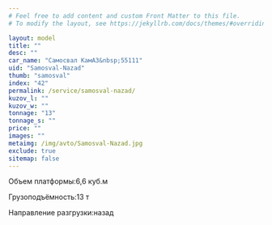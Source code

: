 ```yaml
---
# Feel free to add content and custom Front Matter to this file.
# To modify the layout, see https://jekyllrb.com/docs/themes/#overriding-theme-defaults

layout: model
title: ""
desc: ""
car_name: "Самосвал КамАЗ&nbsp;55111"
uid: "Samosval-Nazad"
thumb: "samosval"
index: "42"
permalink: /service/samosval-nazad/
kuzov_l: ""
kuzov_w: ""
tonnage: "13"
tonnage_s: ""
price: ""
images: ""
metaimg: /img/avto/Samosval-Nazad.jpg
exclude: true
sitemap: false
---
```


<span>Объем платформы:</span><span>6,6 куб.м</span>

<span>Грузоподъёмность:</span><span>13 т</span>

<span>Направление разгрузки:</span><span>назад</span>

